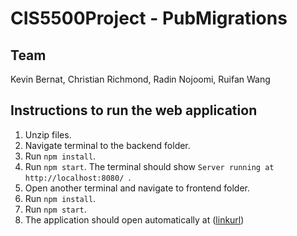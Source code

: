 # CIS5500Project - PubMigrations

## Team

Kevin Bernat, Christian Richmond, Radin Nojoomi, Ruifan Wang

## Instructions to run the web application

1) Unzip files.
2) Navigate terminal to the backend folder.
3) Run `npm install`.
4) Run `npm start`. The terminal should show `Server running at http://localhost:8080/
`.
5) Open another terminal and navigate to frontend folder.
6) Run `npm install`.
7) Run `npm start`.
8) The application should open automatically at ([linkurl](http://localhost:3000/))


